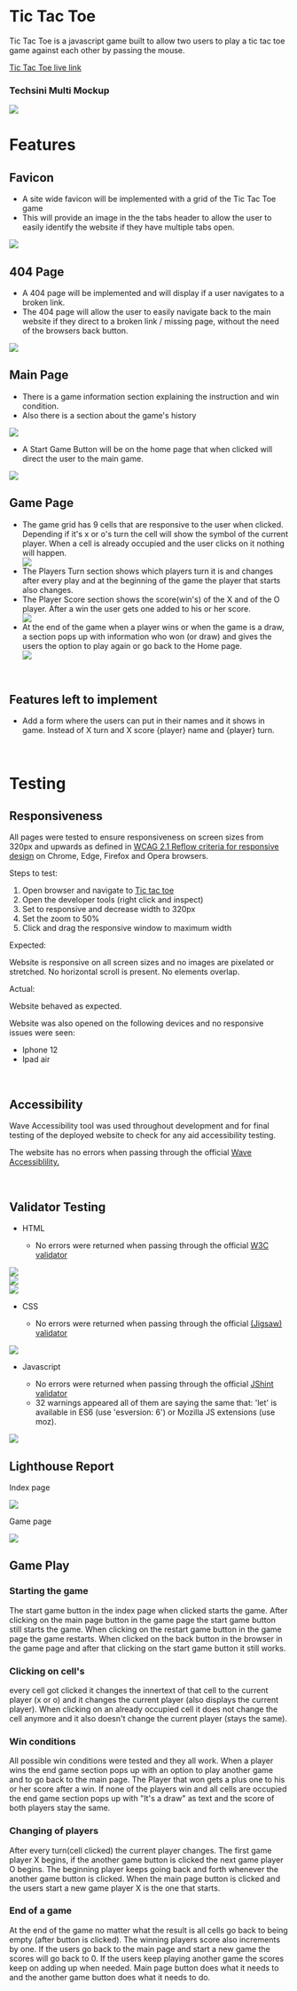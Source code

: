 
<h1> Tic Tac Toe </h1>

Tic Tac Toe is a javascript game built to allow two users to play a tic tac toe game against each other by passing the mouse.

<a href="https://huremovic95.github.io/Tic-tac-toe/" target="_blank">Tic Tac Toe live link </a>

<h3> Techsini Multi Mockup </h3>

<img src="assets/images/multi-mock-up.png">

<br>

<h1> Features </h1>

<h2> Favicon </h2>
<ul>
<li>A site wide favicon will be implemented with a grid of the Tic Tac Toe game</li>
<li>This will provide an image in the the tabs header to allow the user to easily identify the website if they have multiple tabs open.</li>
</ul>

<img src="assets/images/favicon-readme.png">

<br>

<h2> 404 Page </h2>
<ul>
<li>A 404 page will be implemented and will display if a user navigates to a broken link.</li>
<li>The 404 page will allow the user to easily navigate back to the main website if they direct to a broken link / missing page, without the need of the browsers back button.</li>
</ul>

<img src="assets/images/404-readme.png">

<br>

<h2> Main Page </h2>

<ul>
<li>There is a game information section explaining the instruction and win condition.</li>
<li>Also there is a section about the game's history</li>
</ul>

<img src="assets/images/mainpage-readme.png">

<ul>
<li>A Start Game Button will be on the home page that when clicked will direct the user to the main game.</li>
</ul>

<img src="assets/images/start-btn-readme.png">

<br>

<h2> Game Page </h2>

<ul>
<li> The game grid has 9 cells that are responsive to the user when clicked. Depending if it's x or o's turn the cell will show the symbol of the current player. When a cell is already occupied and the user clicks on it nothing will happen.</li>
<img src="assets/images/game-grid-readme.png">
<li>The Players Turn section shows which players turn it is and changes after every play and at the beginning of the game the player that starts also changes.</li>
<li>The Player Score section shows the score(win's) of the X and of the O player. After a win the user gets one added to his or her score.</li>
<img src="assets/images/turn-score-readme.png">
<li>At the end of the game when a player wins or when the game is a draw, a section pops up with information who won (or draw) and gives the users the option to play again or go back to the Home page.</li>
<img src="assets/images/endgame-readme.png">
</ul>

<br>

<h2> Features left to implement </h2>

<ul>
<li>Add a form where the users can put in their names and it shows in game. Instead of X turn and X score {player} name and {player} turn.</li>
</ul>

<br>

<h1> Testing </h1>

<h2> Responsiveness </h2>

All pages were tested to ensure responsiveness on screen sizes from 320px and upwards as defined in <a href="https://www.w3.org/WAI/WCAG21/Understanding/reflow.html" target="_blank">WCAG 2.1 Reflow criteria for responsive design</a> on Chrome, Edge, Firefox and Opera browsers.

Steps to test:

<ol>
<li>Open browser and navigate to <a href="https://huremovic95.github.io/Tic-tac-toe/game.html">Tic tac toe</a></li>
<li>Open the developer tools (right click and inspect)</li>
<li>Set to responsive and decrease width to 320px</li>
<li>Set the zoom to 50%</li>
<li>Click and drag the responsive window to maximum width</li>
</ol>

Expected:

Website is responsive on all screen sizes and no images are pixelated or stretched. No horizontal scroll is present. No elements overlap.

Actual:

Website behaved as expected.

Website was also opened on the following devices and no responsive issues were seen:

<ul>
<li>Iphone 12</li>
<li>Ipad air</li>
</ul>

<br>

<h2> Accessibility </h2>

Wave Accessibility tool was used throughout development and for final testing of the deployed website to check for any aid accessibility testing.

The website has no errors when passing through the official <a href="https://wave.webaim.org/aim/" target="_blank">Wave Accessiblility.</a>

<br>

<h2> Validator Testing </h2>

<ul>
<li>HTML</li>
<ul><li>No errors were returned when passing through the official <a href="https://validator.w3.org/" target="_blank">W3C validator</a></li></ul>
</ul>

<img src="assets/images/w3index-readme.png">

<br>

<img src="assets/images/w3game-readme.png">

<br>

<img src="assets/images/w3-404-readme.png">

<br>

<ul>
<li>CSS</li>
<ul><li>No errors were returned when passing through the official <a href="https://jigsaw.w3.org/css-validator/" target="_blank">(Jigsaw) validator</a></li></ul>
</ul>

<img src="assets/images/cssW3-readme.png">

<br>

<ul>
<li>Javascript</li>
<ul><li>No errors were returned when passing through the official <a href="https://jshint.com/" target="_blank">JShint validator</a></li>
<li>32 warnings appeared all of them are saying the same that: 
'let' is available in ES6 (use 'esversion: 6') or Mozilla JS extensions (use moz).</li></ul>
</ul>

<img src="assets/images/jshint-readme.png">

<br>

<h2> Lighthouse Report </h2>

Index page

<img src="assets/images/lighthouse-index.png">

Game page

<img src="assets/images/lighthouse-game.png">

<br>

<h2> Game Play </h2>

<h3> Starting the game </h3>

The start game button in the index page when clicked starts the game. After clicking on the main page button in the game page the start game button still starts the game. When clicking on the restart game button in the game page the game restarts. When clicked on the back button in the browser in the game page and after that clicking on the start game button it still works.

<h3> Clicking on cell's </h3>

every cell got clicked it changes the innertext of that cell to the current player (x or o) and it changes the current player (also displays the current player). When clicking on an already occupied cell it does not change the cell anymore and it also doesn't change the current player (stays the same).

<h3> Win conditions </h3>

All possible win conditions were tested and they all work. When a player wins the end game section pops up with an option to play another game and to go back to the main page. The Player that won gets a plus one to his or her score after a win. If none of the players win and all cells are occupied the end game section pops up with "It's a draw" as text and the score of both players stay the same.

<h3> Changing of players </h3>

After every turn(cell clicked) the current player changes. The first game player X begins, if the another game button is clicked the next game player O begins. The beginning player keeps going back and forth whenever the another game button is clicked. When the main page button is clicked and the users start a new game player X is the one that starts.

<h3> End of a game </h3>

At the end of the game no matter what the result is all cells go back to being empty (after button is clicked). The winning players score also increments by one. If the users go back to the main page and start a new game the scores will go back to 0. If the users keep playing another game the scores keep on adding up when needed. Main page button does what it needs to and the another game button does what it needs to do.